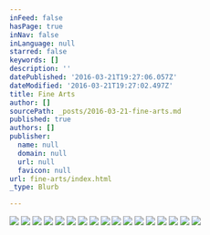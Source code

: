 ```yaml
---
inFeed: false
hasPage: true
inNav: false
inLanguage: null
starred: false
keywords: []
description: ''
datePublished: '2016-03-21T19:27:06.057Z'
dateModified: '2016-03-21T19:27:02.497Z'
title: Fine Arts
author: []
sourcePath: _posts/2016-03-21-fine-arts.md
published: true
authors: []
publisher:
  name: null
  domain: null
  url: null
  favicon: null
url: fine-arts/index.html
_type: Blurb

---
```

![](https://s3-us-west-2.amazonaws.com/the-grid-img/p/49aeca740b6cff25ae9b833200c5e2312cbf9143.jpg)
![](https://s3-us-west-2.amazonaws.com/the-grid-img/p/e2517203fa7e83d1274405533e1433067bff5809.jpg)
![](https://s3-us-west-2.amazonaws.com/the-grid-img/p/b87cdf14dd64eb3945ea7e86b29f197d7e387f63.jpg)
![](https://s3-us-west-2.amazonaws.com/the-grid-img/p/f7b30778d0ed00b339b7853236b01b6b41749a27.jpg)
![](https://s3-us-west-2.amazonaws.com/the-grid-img/p/d6f23d404a7602e07351f898b39dea4b2bf4369c.jpg)
![](https://s3-us-west-2.amazonaws.com/the-grid-img/p/eaacd69f8a56bef11ffac37f33190f7a0c2040f7.jpg)
![](https://the-grid-user-content.s3-us-west-2.amazonaws.com/4d352b29-787f-40c9-88d5-f7e447d43e18.jpg)
![](https://s3-us-west-2.amazonaws.com/the-grid-img/p/090d359c08f29fbf7da593b9433bb9358114c82a.jpg)
![](https://s3-us-west-2.amazonaws.com/the-grid-img/p/9a8304b24b0aafb5714d56fc6904a7abf3779e76.jpg)
![](https://s3-us-west-2.amazonaws.com/the-grid-img/p/7a7c7d3852458f471645abd3738f8a7988daf350.jpg)
![](https://s3-us-west-2.amazonaws.com/the-grid-img/p/f47f8ef8f96207a127901c66fed02c9feb1148f2.jpg)
![](https://s3-us-west-2.amazonaws.com/the-grid-img/p/7b3bc63a683abce6a89b1044f8b2b8ee405b05c9.jpg)
![](https://s3-us-west-2.amazonaws.com/the-grid-img/p/e68303c2fe25235fe007b895d6f367c1c091b6c2.jpg)
![](https://s3-us-west-2.amazonaws.com/the-grid-img/p/76c8fb0c9dd76222561578423b7064a283253d69.jpg)
![](https://the-grid-user-content.s3-us-west-2.amazonaws.com/f65c0b52-114e-4d24-bb26-2eba8f273234.jpg)
![](https://s3-us-west-2.amazonaws.com/the-grid-img/p/d4f617f10ad9ff686b831bcde52cc867630ab80b.jpg)
![](https://s3-us-west-2.amazonaws.com/the-grid-img/p/2b61c59ee1e1742a41e35bd0745c8192407c4ca1.jpg)